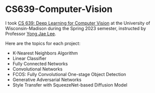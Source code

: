 # CS639-Computer-Vision

I took [CS 639: Deep Learning for Computer Vision](https://sites.google.com/view/cs639spring2023dlcv) at the University of Wisconsin-Madison during the Spring 2023 semester, instructed by Professor [Yong Jae Lee](https://pages.cs.wisc.edu/~yongjaelee/). 

Here are the topics for each project:
* K-Nearest Neighbors Algorithm
* Linear Classifier
* Fully Connected Networks
* Convolutional Networks
* FCOS: Fully Convolutional One-stage Object Detection
* Generative Adversarial Networks
* Style Transfer with SqueezeNet-based Diffusion Model
